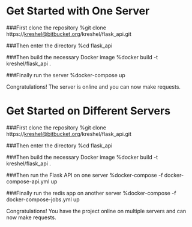 # Get Started with One Server


###First clone the repository
%git clone https://kreshel@bitbucket.org/kreshel/flask_api.git

###Then enter the directory
%cd flask_api

###Then build the necessary Docker image
%docker build -t kreshel/flask_api .

###Finally run the server
%docker-compose up


Congratulations! The server is online and you can now make requests.




# Get Started on Different Servers


###First clone the repository
%git clone https://kreshel@bitbucket.org/kreshel/flask_api.git

###Then enter the directory
%cd flask_api

###Then build the necessary Docker image
%docker build -t kreshel/flask_api .

###Then run the Flask API on one server
%docker-compose -f docker-compose-api.yml up

###Finally run the redis app on another server
%docker-compose -f docker-compose-jobs.yml up


Congratulations! You have the project online on multiple servers and can now make requests.